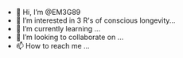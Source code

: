 - 👋 Hi, I’m @EM3G89
- 👀 I’m interested in 3 R's of conscious longevity...
- 🌱 I’m currently learning ...
- 💞️ I’m looking to collaborate on ...
- 📫 How to reach me ...

<!---
EM3G89/EM3G89 is a ✨ special ✨ repository because its `README.md` (this file) appears on your GitHub profile.
You can click the Preview link to take a look at your changes.
--->

